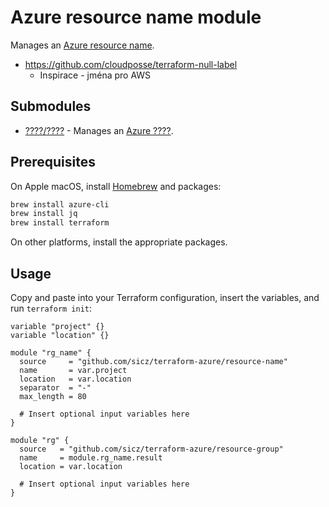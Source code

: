 # Azure resource name module

Manages an [Azure resource name](https://docs.microsoft.com/en-us/azure/architecture/best-practices/naming-conventions).

* https://github.com/cloudposse/terraform-null-label
  * Inspirace - jména pro AWS

## Submodules

* [????/????](????/README.md) - Manages an [Azure ????](https://www.terraform.io/docs/providers/azurerm/r/????.html).

## Prerequisites

On Apple macOS, install [Homebrew](http://brew.sh/) and packages:
```bash
brew install azure-cli
brew install jq
brew install terraform
```
On other platforms, install the appropriate packages.

## Usage

Copy and paste into your Terraform configuration, insert the variables, and
run `terraform init`:
```hcl
variable "project" {}
variable "location" {}

module "rg_name" {
  source     = "github.com/sicz/terraform-azure/resource-name"
  name       = var.project
  location   = var.location
  separator  = "-"
  max_length = 80

  # Insert optional input variables here
}

module "rg" {
  source   = "github.com/sicz/terraform-azure/resource-group"
  name     = module.rg_name.result
  location = var.location

  # Insert optional input variables here
}
```

<!-- BEGINNING OF PRE-COMMIT-TERRAFORM DOCS HOOK -->
<!-- END OF PRE-COMMIT-TERRAFORM DOCS HOOK -->
